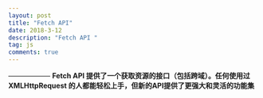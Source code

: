 ```yaml
---
layout: post
title: "Fetch API"
date: 2018-3-12
description: "Fetch API "
tag: js
comments: true
---
```


—————— __Fetch API 提供了一个获取资源的接口（包括跨域）。任何使用过 XMLHttpRequest 的人都能轻松上手，但新的API提供了更强大和灵活的功能集__

